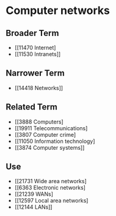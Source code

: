 # Computer networks  

## Broader Term

- [[11470 Internet]
- [[11530 Intranets]]  

## Narrower Term

- [[14418 Networks]]  

## Related Term

- [[3888 Computers]
- [[19911 Telecommunications]
- [[3807 Computer crime]
- [[11050 Information technology]
- [[3874 Computer systems]]  

## Use

- [[21731 Wide area networks]
- [[6363 Electronic networks]
- [[21239 WANs]
- [[12597 Local area networks]
- [[12144 LANs]]  

